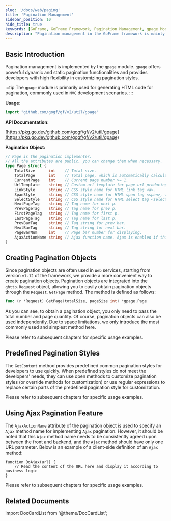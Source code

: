 ```yaml
---
slug: '/docs/web/paging'
title: 'Pagination Management'
sidebar_position: 10
hide_title: true
keywords: [GoFrame, GoFrame Framework, Pagination Management, gpage Module, Dynamic Pagination, Static Pagination, HTML Pagination, MVC Development, Ajax Pagination, Pagination Style]
description: "Pagination management in the GoFrame framework is mainly implemented through the gpage module. The gpage module supports dynamic and static pagination and provides developers with a flexible way to customize pagination styles. This article explains in detail the creation and use of pagination objects, supporting easy retrieval of pagination objects in web services. It also covers the use of predefined pagination styles and the implementation method of Ajax pagination to facilitate rapid integration and use by developers."
---
```


## Basic Introduction

Pagination management is implemented by the `gpage` module. `gpage` offers powerful dynamic and static pagination functionalities and provides developers with high flexibility in customizing pagination styles.

:::tip
The `gpage` module is primarily used for generating HTML code for pagination, commonly used in `MVC` development scenarios.
:::

**Usage:**

```go
import "github.com/gogf/gf/v2/util/gpage"
```

**API Documentation:**

[https://pkg.go.dev/github.com/gogf/gf/v2/util/gpage](https://pkg.go.dev/github.com/gogf/gf/v2/util/gpage)

**Pagination Object:**

```go
// Page is the pagination implementer.
// All the attributes are public, you can change them when necessary.
type Page struct {
    TotalSize      int    // Total size.
    TotalPage      int    // Total page, which is automatically calculated.
    CurrentPage    int    // Current page number >= 1.
    UrlTemplate    string // Custom url template for page url producing.
    LinkStyle      string // CSS style name for HTML link tag <a>.
    SpanStyle      string // CSS style name for HTML span tag <span>, which is used for first, current and last page tag.
    SelectStyle    string // CSS style name for HTML select tag <select>.
    NextPageTag    string // Tag name for next p.
    PrevPageTag    string // Tag name for prev p.
    FirstPageTag   string // Tag name for first p.
    LastPageTag    string // Tag name for last p.
    PrevBarTag     string // Tag string for prev bar.
    NextBarTag     string // Tag string for next bar.
    PageBarNum     int    // Page bar number for displaying.
    AjaxActionName string // Ajax function name. Ajax is enabled if this attribute is not empty.
}
```

## Creating Pagination Objects

Since pagination objects are often used in `Web` services, starting from version `v1.12` of the framework, we provide a more convenient way to create pagination objects. Pagination objects are integrated into the `ghttp.Request` object, allowing you to easily obtain pagination objects through the `Request.GetPage` method. The method is defined as follows:

```go
func (r *Request) GetPage(totalSize, pageSize int) *gpage.Page
```

As you can see, to obtain a pagination object, you only need to pass the total number and page quantity. Of course, pagination objects can also be used independently. Due to space limitations, we only introduce the most commonly used and simplest method here.

Please refer to subsequent chapters for specific usage examples.

## Predefined Pagination Styles

The `GetContent` method provides predefined common pagination styles for developers to use quickly. When predefined styles do not meet the developers' needs, they can use open methods to customize pagination styles (or override methods for customization) or use regular expressions to replace certain parts of the predefined pagination style for customization.

Please refer to subsequent chapters for specific usage examples.

## Using Ajax Pagination Feature

The `AjaxActionName` attribute of the pagination object is used to specify an `Ajax` method name for implementing `Ajax` pagination. However, it should be noted that this `Ajax` method name needs to be consistently agreed upon between the front and backend, and the `Ajax` method should have only one URL parameter. Below is an example of a client-side definition of an `Ajax` method:

```
function DoAjax(url) {
    // Read the content of the URL here and display it according to business logic
}
```

Please refer to subsequent chapters for specific usage examples.

## Related Documents

import DocCardList from '@theme/DocCardList';

<DocCardList />